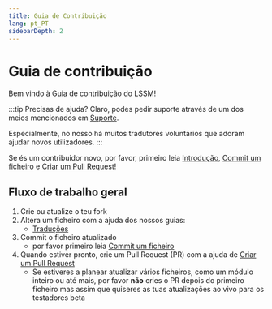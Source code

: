```yaml
---
title: Guia de Contribuição
lang: pt_PT
sidebarDepth: 2
---
```


# Guia de contribuição

Bem vindo à Guia de contribuição do LSSM!

:::tip Precisas de ajuda?
Claro, podes pedir suporte através de um dos meios mencionados em [Suporte](./support.md).

Especialmente, no nosso <discord/> há muitos tradutores voluntários que adoram ajudar novos utilizadores.
:::

Se és um contribuidor novo, por favor, primeiro leia [Introdução][introduction], [Commit um ficheiro][commit] e [Criar um Pull Request][pr]!

## Fluxo de trabalho geral

1. Crie ou atualize o teu fork
2. Altera um ficheiro com a ajuda dos nossos guias:
   * [Traduções](./contributing/translations.md)
3. Commit o ficheiro atualizado
   * por favor primeiro leia [Commit um ficheiro][commit]
4. Quando estiver pronto, crie um Pull Request (PR) com a ajuda de [Criar um Pull Request][pr]
   * Se estiveres a planear atualizar vários ficheiros, como um módulo inteiro ou até mais, por favor **não** cries o PR depois do primeiro ficheiro mas assim que quiseres as tuas atualizações ao vivo para os testadores beta

[introduction]: ./contributing/introduction.md
[commit]: ./contributing/committing.md
[pr]: ./contributing/prs.md

<!-- ==START_FOOTER== Do NOT edit anything below this line! Any edits will be removed as content is auto generated! -->
[lssm.status]: https://status.lss-manager.de/
[lssm.discord]: https://discord.gg/RcTNjpB
[lssm.userscript]: https://v4.lss-manager.de/lssm-v4.user.js
[lssm.donations]: https://donate.lss-manager.de/
[docs]: https://docs.lss-manager.de/
[docs.home]: /en_US/
[docs.apps]: /en_US/apps.md
[docs.appstore]: /en_US/appstore.md
[docs.bugs]: /en_US/bugs.md
[docs.error_report]: /en_US/error_report.md
[docs.faq]: /en_US/faq.md
[docs.metadata]: /en_US/metadata.md
[docs.other]: /en_US/other.md
[docs.settings]: /en_US/settings.md
[docs.suggestions]: /en_US/suggestions.md
[docs.support]: /en_US/support.md
[games.self]: https://missionchief.com
[tampermonkey]: https://tampermonkey.net/
[github]: https://github.com/LSS-Manager/LSSM-V.4
[github.issues]: https://github.com/LSS-Manager/LSSM-V.4/issues
[github.issues.open]: https://github.com/LSS-Manager/LSSM-V.4/issues?q=is%3Aissue+is%3Aopen+label%3Abug